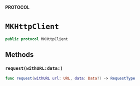 **PROTOCOL**

# `MKHttpClient`

```swift
public protocol MKHttpClient
```

## Methods
### `request(withURL:data:)`

```swift
func request(withURL url: URL, data: Data?) -> RequestType
```
